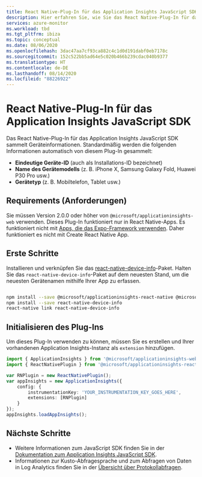 ```yaml
---
title: React Native-Plug-In für das Application Insights JavaScript SDK
description: Hier erfahren Sie, wie Sie das React Native-Plug-In für das Application Insights JavaScript SDK installieren und verwenden.
services: azure-monitor
ms.workload: tbd
ms.tgt_pltfrm: ibiza
ms.topic: conceptual
ms.date: 08/06/2020
ms.openlocfilehash: 3dac47aa7cf93ca882c4c1d0d191dabf0eb7178c
ms.sourcegitcommit: 152c522bb5ad64e5c020b466b239cdac040b9377
ms.translationtype: HT
ms.contentlocale: de-DE
ms.lasthandoff: 08/14/2020
ms.locfileid: "88226922"
---
```

# <a name="native-react-plugin-for-application-insights-javascript-sdk"></a>React Native-Plug-In für das Application Insights JavaScript SDK

Das React Native-Plug-In für das Application Insights JavaScript SDK sammelt Geräteinformationen. Standardmäßig werden die folgenden Informationen automatisch von diesem Plug-In gesammelt:

- **Eindeutige Geräte-ID** (auch als Installations-ID bezeichnet)
- **Name des Gerätemodells** (z. B. iPhone X, Samsung Galaxy Fold, Huawei P30 Pro usw.)
- **Gerätetyp** (z. B. Mobiltelefon, Tablet usw.)

## <a name="requirements"></a>Requirements (Anforderungen)

Sie müssen Version 2.0.0 oder höher von `@microsoft/applicationinsights-web` verwenden. Dieses Plug-In funktioniert nur in React Native-Apps. Es funktioniert nicht mit [Apps, die das Expo-Framework verwenden](https://docs.expo.io/). Daher funktioniert es nicht mit Create React Native App.

## <a name="getting-started"></a>Erste Schritte

Installieren und verknüpfen Sie das [react-native-device-info](https://www.npmjs.com/package/react-native-device-info)-Paket. Halten Sie das `react-native-device-info`-Paket auf dem neuesten Stand, um die neuesten Gerätenamen mithilfe Ihrer App zu erfassen.

```zsh

npm install --save @microsoft/applicationinsights-react-native @microsoft/applicationinsights-web
npm install --save react-native-device-info
react-native link react-native-device-info

```

## <a name="initializing-the-plugin"></a>Initialisieren des Plug-Ins

Um dieses Plug-In verwenden zu können, müssen Sie es erstellen und Ihrer vorhandenen Application Insights-Instanz als `extension` hinzufügen.

```typescript
import { ApplicationInsights } from '@microsoft/applicationinsights-web';
import { ReactNativePlugin } from '@microsoft/applicationinsights-react-native';

var RNPlugin = new ReactNativePlugin();
var appInsights = new ApplicationInsights({
    config: {
        instrumentationKey: 'YOUR_INSTRUMENTATION_KEY_GOES_HERE',
        extensions: [RNPlugin]
    }
});
appInsights.loadAppInsights();

```

## <a name="next-steps"></a>Nächste Schritte

- Weitere Informationen zum JavaScript SDK finden Sie in der [Dokumentation zum Application Insights JavaScript SDK](javascript.md).
- Informationen zur Kusto-Abfragesprache und zum Abfragen von Daten in Log Analytics finden Sie in der [Übersicht über Protokollabfragen](../../azure-monitor/log-query/log-query-overview.md).
